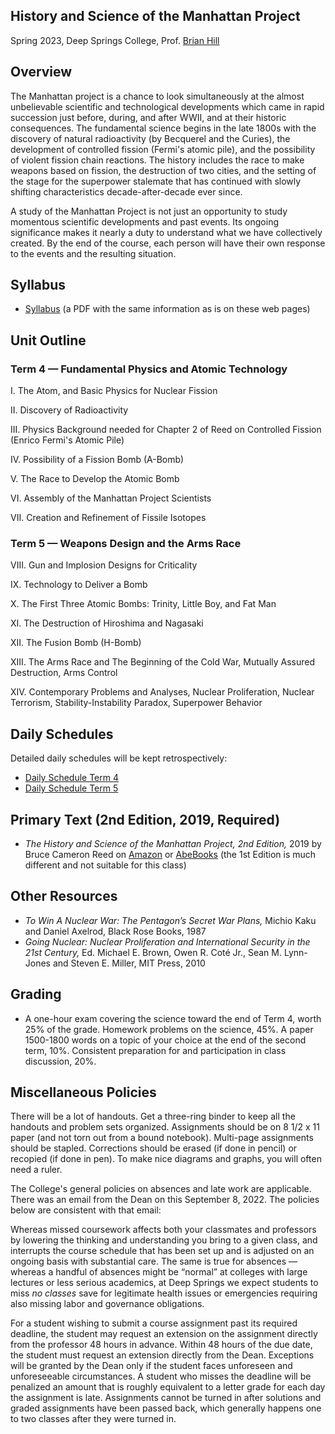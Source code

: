## History and Science of the Manhattan Project

Spring 2023, Deep Springs College, Prof. [Brian Hill](../index.html)

## Overview

The Manhattan project is a chance to look simultaneously at the almost unbelievable scientific and technological developments which came in rapid succession just before, during, and after WWII, and at their historic consequences. The fundamental science begins in the late 1800s with the discovery of natural radioactivity (by Becquerel and the Curies), the development of controlled fission (Fermi's atomic pile), and the possibility of violent fission chain reactions. The history includes the race to make weapons based on fission, the destruction of two cities, and the setting of the stage for the superpower stalemate that has continued with slowly shifting characteristics decade-after-decade ever since.

A study of the Manhattan Project is not just an opportunity to study momentous scientific developments and past events. Its ongoing significance makes it nearly a duty to understand what we have collectively created. By the end of the course, each person will have their own response to the events and the resulting situation.

## Syllabus

* [Syllabus](./ManhattanProjectSyllabus.pdf) (a PDF with the same information as is on these web pages)

## Unit Outline

### Term 4 &mdash; Fundamental Physics and Atomic Technology

I. The Atom, and Basic Physics for Nuclear Fission

II. Discovery of Radioactivity

III. Physics Background needed for Chapter 2 of Reed on Controlled Fission (Enrico Fermi's Atomic Pile)

IV. Possibility of a Fission Bomb (A-Bomb)

V. The Race to Develop the Atomic Bomb

VI. Assembly of the Manhattan Project Scientists

VII. Creation and Refinement of Fissile Isotopes

### Term 5 &mdash; Weapons Design and the Arms Race

VIII. Gun and Implosion Designs for Criticality

IX. Technology to Deliver a Bomb

X. The First Three Atomic Bombs: Trinity, Little Boy, and Fat Man

XI. The Destruction of Hiroshima and Nagasaki

XII. The Fusion Bomb (H-Bomb)

XIII. The Arms Race and The Beginning of the Cold War, Mutually Assured Destruction, Arms Control

XIV. Contemporary Problems and Analyses, Nuclear Proliferation, Nuclear Terrorism, Stability-Instability Paradox, Superpower Behavior

## Daily Schedules

Detailed daily schedules will be kept retrospectively:

* [Daily Schedule Term 4](./daily_schedule-term_4.html)
* [Daily Schedule Term 5](./daily_schedule-term_5.html)

## Primary Text (2nd Edition, 2019, Required)

* *The History and Science of the Manhattan Project, 2nd Edition,* 2019 by Bruce Cameron Reed on [Amazon](https://www.amazon.com/dp/3662581744) or [AbeBooks](https://www.abebooks.com/9783662581742/History-Science-Manhattan-Project-Undergraduate-3662581744/plp) (the 1st Edition is much different and not suitable for this class)

## Other Resources

* *To Win A Nuclear War: The Pentagon’s Secret War Plans,* Michio Kaku and Daniel Axelrod, Black Rose Books, 1987
* *Going Nuclear: Nuclear Proliferation and International Security in the 21st Century,* Ed. Michael E. Brown, Owen R. Cot&eacute; Jr., Sean M. Lynn-Jones and Steven E. Miller, MIT Press, 2010

## Grading

* A one-hour exam covering the science toward the end of Term 4, worth 25% of the grade. Homework problems on the science, 45%. A paper 1500-1800 words on a topic of your choice at the end of the second term, 10%. Consistent preparation for and participation in class discussion, 20%.

## Miscellaneous Policies

There will be a lot of handouts. Get a three-ring binder to keep all the handouts and problem sets organized. Assignments should be on 8 1/2 x 11 paper (and not torn out from a bound notebook). Multi-page assignments should be stapled. Corrections should be erased (if done in pencil) or recopied (if done in pen). To make nice diagrams and graphs, you will often need a ruler.

The College's general policies on absences and late work are applicable. There was an email from the Dean on this September 8, 2022. The
policies below are consistent with that email:

Whereas missed coursework affects both your classmates and professors by lowering the thinking and understanding you bring to a given class, and interrupts the course schedule that has been set up and is adjusted on an ongoing basis with substantial care. The same is true for absences &mdash; whereas a handful of absences might be &ldquo;normal&rdquo; at colleges with large lectures or less serious academics, at Deep Springs we expect students to miss *no classes* save for legitimate health issues or emergencies requiring also missing labor and governance obligations.

For a student wishing to submit a course assignment past its required deadline, the student may request an extension on the assignment directly from the professor 48 hours in advance. Within 48 hours of the due date, the student must request an extension directly from the Dean. Exceptions will be granted by the Dean only if the student faces unforeseen and unforeseeable circumstances. A student who misses the deadline will be penalized an amount that is roughly equivalent to a letter grade for each day the assignment is late. Assignments cannot be turned in after solutions and graded assignments have been passed back, which generally happens one to two classes after they were turned in.
